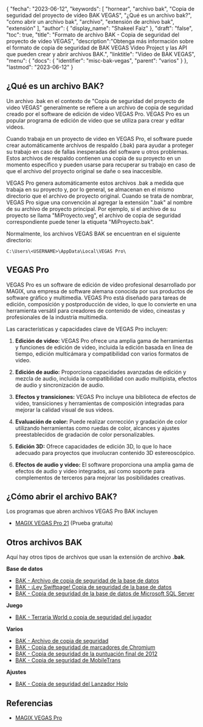 {
"fecha": "2023-06-12",
  "keywords": [
"hornear",
"archivo bak",
"Copia de seguridad del proyecto de vídeo BAK VEGAS",
"¿Qué es un archivo bak?",
"cómo abrir un archivo bak",
"archivo",
"extensión de archivo bak",
"extensión"
],
  "author": {
"display_name": "Shakeel Faiz"
},
"draft": "false",
"toc": true,
"title": "Formato de archivo BAK - Copia de seguridad del proyecto de vídeo VEGAS",
  "description":"Obtenga más información sobre el formato de copia de seguridad de BAK VEGAS Video Project y las API que pueden crear y abrir archivos BAK.",
"linktitle": "Vídeo de BAK VEGAS",
  "menu": {
    "docs": {
      "identifier": "misc-bak-vegas",
"parent": "varios"
}
},
"lastmod": "2023-06-12"
}

## ¿Qué es un archivo BAK?

Un archivo .bak en el contexto de "Copia de seguridad del proyecto de video VEGAS" generalmente se refiere a un archivo de copia de seguridad creado por el software de edición de video VEGAS Pro. VEGAS Pro es un popular programa de edición de video que se utiliza para crear y editar videos.

Cuando trabaja en un proyecto de video en VEGAS Pro, el software puede crear automáticamente archivos de respaldo (.bak) para ayudar a proteger su trabajo en caso de fallas inesperadas del software u otros problemas. Estos archivos de respaldo contienen una copia de su proyecto en un momento específico y pueden usarse para recuperar su trabajo en caso de que el archivo del proyecto original se dañe o sea inaccesible.

VEGAS Pro genera automáticamente estos archivos .bak a medida que trabaja en su proyecto y, por lo general, se almacenan en el mismo directorio que el archivo de proyecto original. Cuando se trata de nombrar, VEGAS Pro sigue una convención al agregar la extensión ".bak" al nombre de su archivo de proyecto principal. Por ejemplo, si el archivo de su proyecto se llama "MiProyecto.veg", el archivo de copia de seguridad correspondiente puede tener la etiqueta "MiProyecto.bak".

Normalmente, los archivos VEGAS BAK se encuentran en el siguiente directorio:

```
C:\Users\<USERNAME>\AppData\Local\VEGAS Pro\
```

## VEGAS Pro

VEGAS Pro es un software de edición de vídeo profesional desarrollado por MAGIX, una empresa de software alemana conocida por sus productos de software gráfico y multimedia. VEGAS Pro está diseñado para tareas de edición, composición y postproducción de video, lo que lo convierte en una herramienta versátil para creadores de contenido de video, cineastas y profesionales de la industria multimedia.

Las características y capacidades clave de VEGAS Pro incluyen:

1. **Edición de video:** VEGAS Pro ofrece una amplia gama de herramientas y funciones de edición de video, incluida la edición basada en línea de tiempo, edición multicámara y compatibilidad con varios formatos de video.

2. **Edición de audio:** Proporciona capacidades avanzadas de edición y mezcla de audio, incluida la compatibilidad con audio multipista, efectos de audio y sincronización de audio.

3. **Efectos y transiciones:** VEGAS Pro incluye una biblioteca de efectos de video, transiciones y herramientas de composición integradas para mejorar la calidad visual de sus videos.

4. **Evaluación de color:** Puede realizar corrección y gradación de color utilizando herramientas como ruedas de color, alcances y ajustes preestablecidos de gradación de color personalizables.

5. **Edición 3D:** Ofrece capacidades de edición 3D, lo que lo hace adecuado para proyectos que involucran contenido 3D estereoscópico.

6. **Efectos de audio y video:** El software proporciona una amplia gama de efectos de audio y video integrados, así como soporte para complementos de terceros para mejorar las posibilidades creativas.

## ¿Cómo abrir el archivo BAK?

Los programas que abren archivos VEGAS Pro BAK incluyen

- [MAGIX VEGAS Pro 21](https://en.wikipedia.org/wiki/Vegas_Pro) (Prueba gratuita)

## Otros archivos BAK

Aquí hay otros tipos de archivos que usan la extensión de archivo **.bak**.

**Base de datos**
- [BAK - Archivo de copia de seguridad de la base de datos](/es/database/bak/)
- [BAK - ¡Ley Swiftpage! Copia de seguridad de la base de datos](/es/database/bak-act/)
- [BAK - Copia de seguridad de la base de datos de Microsoft SQL Server](/es/database/bak-sqlserver/)

**Juego**
- [BAK - Terraria World o copia de seguridad del jugador](/es/game/bak-terraria/)

**Varios**
- [BAK - Archivo de copia de seguridad](/es/misc/bak-backup/)
- [BAK - Copia de seguridad de marcadores de Chromium](/es/misc/bak-chromium/)
- [BAK - Copia de seguridad de la puntuación final de 2012](/es/misc/bak-finale/)
- [BAK - Copia de seguridad de MobileTrans](/es/misc/bak-mobiletrans/)

**Ajustes**
- [BAK - Copia de seguridad del Lanzador Holo](/es/settings/bak-holo/)

## Referencias
* [MAGIX VEGAS Pro](https://en.wikipedia.org/wiki/Vegas_Pro)
